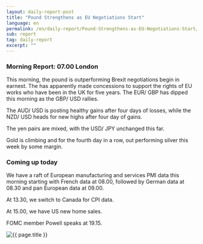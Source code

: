 ```yaml
---
layout: daily-report-post
title: "Pound Strengthens as EU Negotiations Start"
language: en
permalink: /en/daily-report/Pound-Strengthens-as-EU-Negotiations-Start/
sub: report
tag: daily-report
excerpt: ""
---
```

### Morning Report: 07.00 London

This morning, the pound is outperforming Brexit negotiations begin in earnest. The has apparently made concessions to support the rights of EU works who have been in the UK for five years. The EUR/ GBP has dipped this morning as the GBP/ USD rallies. 

The AUD/ USD is posting healthy gains after four days of losses, while the NZD/ USD heads for new highs after four day of gains. 

The yen pairs are mixed, with the USD/ JPY unchanged this far.

Gold is climbing and for the fourth day in a row, out performing silver this week by some margin. 

### Coming up today

We have a raft of European manufacturing and services PMI data this morning starting with French data at 08.00, followed by German data at 08.30 and pan European data at 09.00. 

At 13.30, we switch to Canada for CPI data. 

At 15.00, we have US new home sales. 

FOMC member Powell speaks at 19.15.
 

<p><img src="{{ "/assets/images/daily-report/2017-06-23_07-05-53.jpg" | relative_url }}" alt="{{ page.title }}" title="{{ page.title }}"></p>